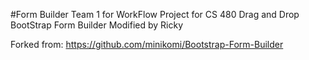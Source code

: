 #Form Builder Team 1 for WorkFlow Project for CS 480
Drag and Drop BootStrap Form Builder
Modified by Ricky

Forked from: https://github.com/minikomi/Bootstrap-Form-Builder
